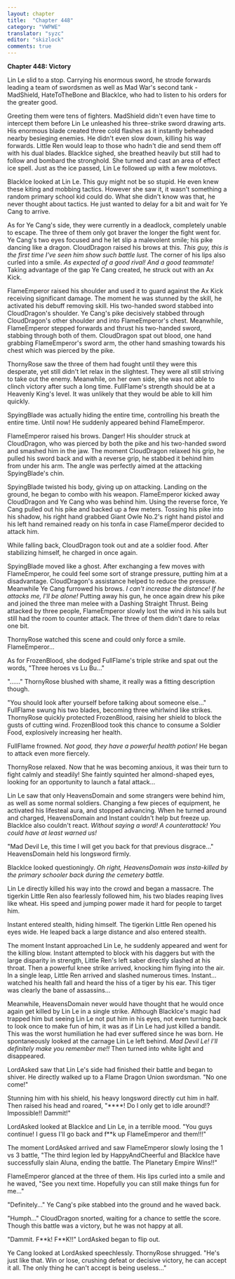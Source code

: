 ```yaml
---
layout: chapter
title:  "Chapter 448"
category: "VWPWE"
translator: "syzc"
editor: "skizlock"
comments: true
---
```


**Chapter 448: Victory**

Lin Le slid to a stop. Carrying his enormous sword, he strode forwards leading a team of swordsmen as well as Mad War's second tank - MadShield, HateToTheBone and BlackIce, who had to listen to his orders for the greater good.

Greeting them were tens of fighters. MadShield didn't even have time to intercept them before Lin Le unleashed his three-strike sword drawing arts. His enormous blade created three cold flashes as it instantly beheaded nearby besieging enemies. He didn't even slow down, killing his way forwards. Little Ren would leap to those who hadn't die and send them off with his dual blades. BlackIce sighed, she breathed heavily but still had to follow and bombard the stronghold. She turned and cast an area of effect ice spell. Just as the ice passed, Lin Le followed up with a few molotovs.

BlackIce looked at Lin Le. This guy might not be so stupid. He even knew these kiting and mobbing tactics. However she saw it, it wasn't something a random primary school kid could do. What she didn't know was that, he never thought about tactics. He just wanted to delay for a bit and wait for Ye Cang to arrive.

As for Ye Cang's side, they were currently in a deadlock, completely unable to escape. The three of them only got braver the longer the fight went for. Ye Cang's two eyes focused and he let slip a malevolent smile; his pike dancing like a dragon. CloudDragon raised his brows at this. *This guy, this is the first time I've seen him show such battle lust.* The corner of his lips also curled into a smile. *As expected of a good rival! And a good teammate!* Taking advantage of the gap Ye Cang created, he struck out with an Ax Kick.

FlameEmperor raised his shoulder and used it to guard against the Ax Kick receiving significant damage. The moment he was stunned by the skill, he activated his debuff removing skill. His two-handed sword stabbed into CloudDragon's shoulder. Ye Cang's pike decisively stabbed through CloudDragon's other shoulder and into FlameEmperor's chest. Meanwhile, FlameEmperor stepped forwards and thrust his two-handed sword, stabbing through both of them. CloudDragon spat out blood, one hand grabbing FlameEmperor's sword arm, the other hand smashing towards his chest which was pierced by the pike.

ThornyRose saw the three of them had fought until they were this desperate, yet still didn't let relax in the slightest. They were all still striving to take out the enemy. Meanwhile, on her own side, she was not able to clinch victory after such a long time. FullFlame's strength should be at a Heavenly King's level. It was unlikely that they would be able to kill him quickly.

SpyingBlade was actually hiding the entire time, controlling his breath the entire time. Until now! He suddenly appeared behind FlameEmperor.

FlameEmperor raised his brows. Danger! His shoulder struck at CloudDragon, who was pierced by both the pike and his two-handed sword and smashed him in the jaw. The moment CloudDragon relaxed his grip, he pulled his sword back and with a reverse grip, he stabbed it behind him from under his arm. The angle was perfectly aimed at the attacking SpyingBlade's chin.

SpyingBlade twisted his body, giving up on attacking. Landing on the ground, he began to combo with his weapon. FlameEmperor kicked away CloudDragon and Ye Cang who was behind him. Using the reverse force, Ye Cang pulled out his pike and backed up a few meters. Tossing his pike into his shadow, his right hand grabbed Giant Owle No.2's right hand pistol and his left hand remained ready on his tonfa in case FlameEmperor decided to attack him.

While falling back, CloudDragon took out and ate a soldier food. After stabilizing himself, he charged in once again.

SpyingBlade moved like a ghost. After exchanging a few moves with FlameEmperor, he could feel some sort of strange pressure, putting him at a disadvantage. CloudDragon's assistance helped to reduce the pressure. Meanwhile Ye Cang furrowed his brows. *I can't increase the distance! If he attacks me, I'll be alone!* Putting away his gun, he once again drew his pike and joined the three man melee with a Dashing Straight Thrust. Being attacked by three people, FlameEmperor slowly lost the wind in his sails but still had the room to counter attack. The three of them didn't dare to relax one bit.

ThornyRose watched this scene and could only force a smile. FlameEmperor...

As for FrozenBlood, she dodged FullFlame's triple strike and spat out the words, "Three heroes vs Lu Bu..."

"......" ThornyRose blushed with shame, it really was a fitting description though.

"You should look after yourself before talking about someone else..." FullFlame swung his two blades, becoming three whirlwind like strikes. ThornyRose quickly protected FrozenBlood, raising her shield to block the gusts of cutting wind. FrozenBlood took this chance to consume a Soldier Food, explosively increasing her health. 

FullFlame frowned. *Not good, they have a powerful health potion!* He began to attack even more fiercely.

ThornyRose relaxed. Now that he was becoming anxious, it was their turn to fight calmly and steadily! She faintly squinted her almond-shaped eyes, looking for an opportunity to launch a fatal attack...

Lin Le saw that only HeavensDomain and some strangers were behind him, as well as some normal soldiers. Changing a few pieces of equipment, he activated his lifesteal aura, and stopped advancing. When he turned around and charged, HeavensDomain and Instant couldn't help but freeze up. BlackIce also couldn't react. *Without saying a word! A counterattack! You could have at least warned us!*

"Mad Devil Le, this time I will get you back for that previous disgrace..." HeavensDomain held his longsword firmly.

BlackIce looked questioningly. *Oh right, HeavensDomain was insta-killed by the primary schooler back during the cemetery battle.*

Lin Le directly killed his way into the crowd and began a massacre. The tigerkin Little Ren also fearlessly followed him, his two blades reaping lives like wheat. His speed and jumping power made it hard for people to target him.

Instant entered stealth, hiding himself. The tigerkin Little Ren opened his eyes wide. He leaped back a large distance and also entered stealth.

The moment Instant approached Lin Le, he suddenly appeared and went for the killing blow. Instant attempted to block with his daggers but with the large disparity in strength, Little Ren's left saber directly slashed at his throat. Then a powerful knee strike arrived, knocking him flying into the air. In a single leap, Little Ren arrived and slashed numerous times. Instant... watched his health fall and heard the hiss of a tiger by his ear. This tiger was clearly the bane of assassins...

Meanwhile, HeavensDomain never would have thought that he would once again get killed by Lin Le in a single strike. Although BlackIce's magic had trapped him but seeing Lin Le not put him in his eyes, not even turning back to look once to make fun of him, it was as if Lin Le had just killed a bandit. This was the worst humiliation he had ever suffered since he was born. He spontaneously looked at the carnage Lin Le left behind. *Mad Devil Le! I'll definitely make you remember me!!* Then turned into white light and disappeared.

LordAsked saw that Lin Le's side had finished their battle and began to shiver. He directly walked up to a Flame Dragon Union swordsman. "No one come!"

Stunning him with his shield, his heavy longsword directly cut him in half. Then raised his head and roared, "\*\*\*\*! Do I only get to idle around!? Impossible!! Dammit!"

LordAsked looked at BlackIce and Lin Le, in a terrible mood. "You guys continue! I guess I'll go back and f\*\*k up FlameEmperor and them!!!"

The moment LordAsked arrived and saw FlameEmperor slowly losing the 1 vs 3 battle, "The third legion led by HappyAndCheerful and BlackIce have successfully slain Aluna, ending the battle. The Planetary Empire Wins!!"

FlameEmperor glanced at the three of them. His lips curled into a smile and he waved, "See you next time. Hopefully you can still make things fun for me..."

"Definitely..." Ye Cang's pike stabbed into the ground and he waved back.

"Humph..." CloudDragon snorted, waiting for a chance to settle the score. Though this battle was a victory, but he was not happy at all.

"Dammit. F\*\*k! F\*\*K!!" LordAsked began to flip out.

Ye Cang looked at LordAsked speechlessly. ThornyRose shrugged. "He's just like that. Win or lose, crushing defeat or decisive victory, he can accept it all. The only thing he can't accept is being useless..."
